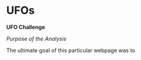 # UFOs

**UFO Challenge**

*Purpose of the Analysis*

The ultimate goal of this particular webpage was to 
